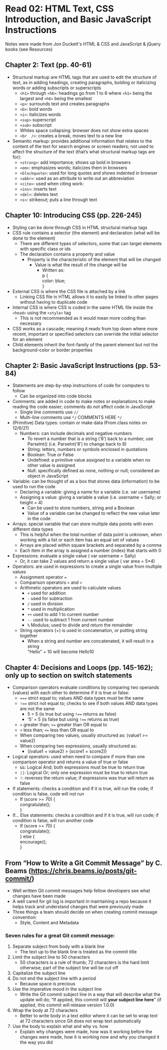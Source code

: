# Read 02: HTML Text, CSS Introduction, and Basic JavaScript Instructions

Notes were made from Jon Duckett's HTML & CSS and JavaScript & jQuery books (see Resources)

## Chapter 2: Text (pp. 40-61)

+ Structural markup are HTML tags that are used to edit the structure of  text, as in adding headings, creating paragraphs, bolding or italicizing words or adding subscripts or superscripts
  + `<h1>` through `<h6>`: headings go from 1 to 6 where `<h1>` being the largest and `<h6>` being the smallest
  + `<p>`: surrounds text and creates paragraphs
  + `<b>`: bold words
  + `<i>`: italicizes words
  + `<sup>` superscript
  + `<sub>` subscript
  + Whites space collapsing: browser does not show extra spaces
  + `<br  />`: creates a break, moves text to a new line
+ Semantic markup: provides additional information that relates to the content of the text for search engines or screen readers; not used to affect the structure of the text (that’s what structural markup tags are for):
  + `<strong>`: add importance; shows up bold in browsers
  + `<em>`: emphasizes words; italicizes them in browsers
  + `<blockquote>`: used for long quotes and shows indented in browser
  + `<abbr>`: used as an attribute to write out an abbreviation
  + `<cite>`: used when citing work:
  + `<ins>`: inserts text
  + `<del>`: deletes text
  + `<s>`: strikeout; puts a line through text

## Chapter 10: Introducing CSS (pp. 226-245)

+ Styling can be done through CSS in HTML structural markup tags
+ CSS rule contains a selector (the element) and declaration (what will be done to the element)
  + There are different types of selectors, some that can target elements with specific class or ids
  + The declaration contains a property and value
    + Property is the characteristic of the element that will be changed
      + Value is what the result of the change will be
        + Written as: <br />
          p {<br />
           color: blue;<br />
          }
+ External CSS is where the CSS file is attached by a link
  + Linking CSS file in HTML allows it to easily be linked to other pages without having to duplicate code
+ Internal CSS is where CSS is coded in the same HTML file inside the `<head>` using the `<style>` tag
  + This is not recommended as it would mean more coding than necessary
+ CSS works as a cascade; meaning it reads from top down where more recent, important or specified selectors can override the initial selector for an element
+ Child elements inherit the font-family of the parent element but not the background-color or border properties

## Chapter 2: Basic JavaScript Instructions (pp. 53-84)

+ Statements are step-by-step instructions of code for computers to follow
  + Can be organized into code blocks
+ Comments: are added in code to make notes or explanations to make reading the code easier; comments do not affect code in JavaScript
  + Single line comments use `//`
  + Multi-line comments use `*/` COMMENTS HERE `*/`
+ (Primitive) Data types: contain or make data (From class notes on 12/6/21)
  + Numbers: can include decimals and negative numbers
    + To revert a number that is a string (‘8’) back to a number, use ParseInt() (i.e. ParseInt(‘8’) to change back to 8)
    + String: letters, numbers or symbols enclosed in quotations
    + Boolean: True or False
    + Undefined: a primitive value assigned to a variable when no other value is assigned
    + Null: specifically defined as none, nothing or null; considered an object in JavaScript
+ Variable: can be thought of as a box that stores data (information) to be used to run the code
  + Declaring a variable: giving a name for a variable (i.e. var username)
  + Assigning a value: giving a variable a value (i.e. username = Sally; or height = 4)
    + Can be used to store numbers, string and a Boolean
    + Value of a variable can be changed to reflect the new value later in the code
+ Arrays: special variable that can store multiple data points with even different data types
  + This is helpful when the total number of data point is unknown, when working with a list or each item has an equal set of values
  + Arrays are placed within square brackets and separated by a comma
  + Each item in the array is assigned a number (index) that starts with 0
+ Expressions: evaluate a single value ( var username = Sally)
  + Or, it can take 2 values and return a single value ( var area = 5*4)
+ Operators: are used in expressions to create a single value from multiple values
  + Assignment operator `=`
  + Comparison operators `>` and `<`
  + Arithmetic operators are used to calculate values
    + `+` used for addition
    + `-` used for subtraction
    + `/` used in division
    + `*` used in multiplication
    + `++` used to add 1 to current number
    + `--` used to subtract 1 from current number
    + `%` Modulus; used to divide and return the remainder
  + String operators (+) is used in concatenation, or putting string together
    + When a string and number are concatenated, it will result in a string <br />"Hello"  + 10 will become Hello10

## Chapter 4: Decisions and Loops (pp. 145-162); only up to section on switch statements

+ Comparison operators evaluate conditions by comparing two operands (values) with each other to determine if it is true or false:
  + `===` strict equal to; values AND data types must be the same
  + `!==` strict not equal to; checks to see if both values AND data types are not the same
    + 5 = 5 (is true but using `!==` returns as false)
    + '5' = 5 (is false but using `!==` returns as true)
  + `>` greater than; `>=` greater than OR equal to
  + `<` less than; `<=` less than OR equal to
  + When comparing two values, usually structured as: (value1 >= value2)
  + When comparing two expressions, usually structured as:
    + ((value1 + value2) > (score1 + score2))
+ Logical operators: used when need to compare if more than one comparison operator and returns a value of true or false
  + `&&`: Logical And; both expressions must be true to return true
  + `||`: Logical Or; only one expression must be true to return true
  + `!`: reverses the return value; if expressions was true will return as false
+ If statements: checks a condition and if it is true, will run the code; if condition is false, code will not run
  + If (score >= 70) { <br />
      congratulate(); <br />
      }
+ If… Else statements: checks a condition and if it is true, will run code; if condition is false, will run another code
  + If (score >= 70) { <br />
      congratulate(); <br />
      } else { <br />
      encourage(); <br />
      }

## From “How to Write a Git Commit Message” by C. Beams (https://chris.beams.io/posts/git-commit/)

+ Well written Git commit messages help fellow developers see what changes have been made
+ A well cared for git log is important in maintaining a repo because it helps track and understand changes that were previously made
+ Three things a team should decide on when creating commit message convention:
  + Style, Content and Metadata

### Seven rules for a great Git commit message:

  1. Separate subject from body with a blank line
      + The text up to the blank line is treated as the commit title
  2. Limit the subject line to 50 characters
      + 50 characters is a rule of thumb; 72 characters is the hard limit otherwise; part of the subject line will be cut off
  3. Capitalize the subject line
  4. Do not end the subject line with a period
      + Because space is precious
  5. Use the imperative mood in the subject line
      + Write the Git commit subject line in a way that will describe what the update will do; “If applied, this commit will **your subject line here**” (if applied, this commit will release version 1.0.0)
  6. Wrap the body at 72 characters
        + Better to write body in a text editor where it can be set to wrap text at 72 characters since Git does not wrap text automatically
  7. Use the body to explain what and why vs. how
        + Explain why changes were made, how was it working before the changes were made, how it is working now and why you changed it the way you did
